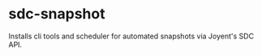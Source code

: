 sdc-snapshot
=============

Installs cli tools and scheduler for automated snapshots via Joyent's SDC API.
